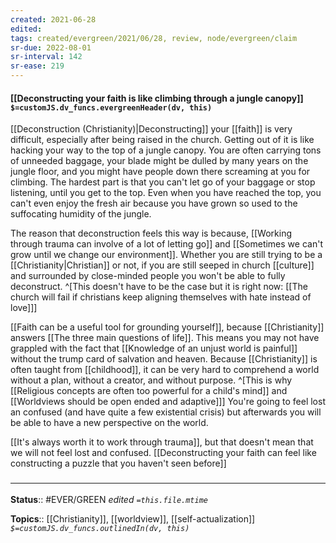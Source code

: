 ```yaml
---
created: 2021-06-28
edited: 
tags: created/evergreen/2021/06/28, review, node/evergreen/claim
sr-due: 2022-08-01
sr-interval: 142
sr-ease: 219
---
```


#### [[Deconstructing your faith is like climbing through a jungle canopy]] `$=customJS.dv_funcs.evergreenHeader(dv, this)`

[[Deconstruction (Christianity)|Deconstructing]] your [[faith]] is very difficult, especially after being raised in the church. Getting out of it is like hacking your way to the top of a jungle canopy. You are often carrying tons of unneeded baggage, your blade might be dulled by many years on the jungle floor, and you might have people down there screaming at you for climbing. The hardest part is that you can't let go of your baggage or stop listening, until you get to the top. Even when you have reached the top, you can't even enjoy the fresh air because you have grown so used to the suffocating humidity of the jungle.

The reason that deconstruction feels this way is because,
[[Working through trauma can involve of a lot of letting go]]
and [[Sometimes we can't grow until we change our environment]]. Whether you are still trying to be a [[Christianity|Christian]] or not, if you are still seeped in church [[culture]] and surrounded by close-minded people you won't be able to fully deconstruct. 
^[This doesn't have to be the case but it is right now: [[The church will fail if christians keep aligning themselves with hate instead of love]]]

[[Faith can be a useful tool for grounding yourself]], because [[Christianity]] answers [[The three main questions of life]]. This means you may not have grappled with the fact that [[Knowledge of an unjust world is painful]] without the trump card of salvation and heaven.
Because [[Christianity]] is often taught from [[childhood]], 
it can be very hard to comprehend a world without a plan, without a creator, and without purpose. 
^[This is why [[Religious concepts are often too powerful for a child's mind]] and [[Worldviews should be open ended and adaptive]]]
You're going to feel lost an confused (and have quite a few existential crisis) but afterwards you will be able to have a new perspective on the world.

[[It's always worth it to work through trauma]], but that doesn't mean that we will not feel lost and confused. [[Deconstructing your faith can feel like constructing a puzzle that you haven't seen before]]

### <hr class="footnote"/>

**Status**:: #EVER/GREEN 
*edited `=this.file.mtime`*

**Topics**:: [[Christianity]], [[worldview]], [[self-actualization]]
*`$=customJS.dv_funcs.outlinedIn(dv, this)`*
